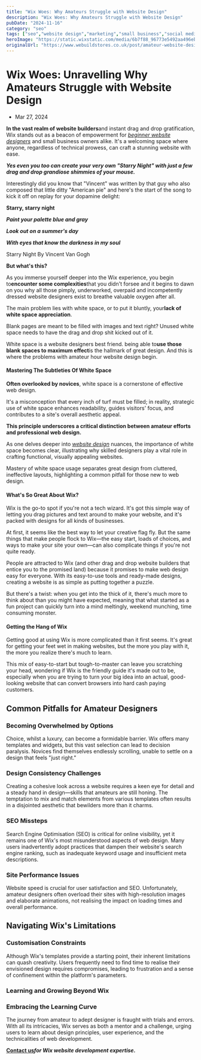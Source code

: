 ```yaml
---
title: "Wix Woes: Why Amateurs Struggle with Website Design"
description: "Wix Woes: Why Amateurs Struggle with Website Design"
pubDate: "2024-11-16"
category: "seo"
tags: ["seo","website design","marketing","small business","social media"]
heroImage: "https://static.wixstatic.com/media/6b7f88_96773e5492aa496eb14c00f65d3d54a3~mv2.jpg/v1/fill/w_740,h_420,al_c,q_90,usm_0.66_1.00_0.01,enc_avif,quality_auto/6b7f88_96773e5492aa496eb14c00f65d3d54a3~mv2.jpg"
originalUrl: "https://www.webuildstores.co.uk/post/amateur-website-design"
---
```


# Wix Woes: Unravelling Why Amateurs Struggle with Website Design

 * Mar 27, 2024

**In the vast realm of website builders**and instant drag and drop gratification, Wix stands out as a beacon of empowerment for [_beginner website designers_](https://www.webuildstores.co.uk/wix-review) and small business owners alike. It's a welcoming space where anyone, regardless of technical prowess, can craft a stunning website with ease.

**_Yes even you too can create your very own "Starry Night" with just a few drag and drop grandiose shimmies of your mouse._**

Interestingly did you know that "Vincent" was written by that guy who also composed that little ditty "American pie" and here's the start of the song to kick it off on replay for your dopamine delight:

**Starry, starry night**

**_Paint your palette blue and gray_**

**_Look out on a summer's day_**

**_With eyes that know the darkness in my soul_**

Starry Night By Vincent Van Gogh

**But what's this?**

As you immerse yourself deeper into the Wix experience, you begin to**encounter some complexities**that you didn't forsee and it begins to dawn on you why all those pimply, underworked, overpaid and incompetently dressed website designers exist to breathe valuable oxygen after all.

The main problem lies with white space, or to put it bluntly, your**lack of white space appreciation**.

Blank pages are meant to be filled with images and text right? Unused white space needs to have the drag and drop shit kicked out of it.

White space is a website designers best friend. being able to**use those blank spaces to maximum effect**is the hallmark of great design. And this is where the problems with amateur hour website design begin.

#### Mastering The Subtleties Of White Space

**Often overlooked by novices**, white space is a cornerstone of effective web design.

It's a misconception that every inch of turf must be filled; in reality, strategic use of white space enhances readability, guides visitors' focus, and contributes to a site's overall aesthetic appeal.

**This principle underscores a critical distinction between amateur efforts and professional web design.**

As one delves deeper into [_website design_](https://www.webuildstores.co.uk/website-design) nuances, the importance of white space becomes clear, illustrating why skilled designers play a vital role in crafting functional, visually appealing websites.

Mastery of white space usage separates great design from cluttered, ineffective layouts, highlighting a common pitfall for those new to web design.

#### What's So Great About Wix?

Wix is the go-to spot if you're not a tech wizard. It's got this simple way of letting you drag pictures and text around to make your website, and it's packed with designs for all kinds of businesses.

At first, it seems like the best way to let your creative flag fly. But the same things that make people flock to Wix—the easy start, loads of choices, and ways to make your site your own—can also complicate things if you're not quite ready.

People are attracted to Wix (and other drag and drop website builders that entice you to the promised land) because it promises to make web design easy for everyone. With its easy-to-use tools and ready-made designs, creating a website is as simple as putting together a puzzle.

But there's a twist: when you get into the thick of it, there's much more to think about than you might have expected, meaning that what started as a fun project can quickly turn into a mind meltingly, weekend munching, time consuming monster.

#### Getting the Hang of Wix

Getting good at using Wix is more complicated than it first seems. It's great for getting your feet wet in making websites, but the more you play with it, the more you realize there's much to learn.

This mix of easy-to-start but tough-to-master can leave you scratching your head, wondering if Wix is the friendly guide it's made out to be, especially when you are trying to turn your big idea into an actual, good-looking website that can convert browsers into hard cash paying customers.

## Common Pitfalls for Amateur Designers

### Becoming Overwhelmed by Options

Choice, whilst a luxury, can become a formidable barrier. Wix offers many templates and widgets, but this vast selection can lead to decision paralysis. Novices find themselves endlessly scrolling, unable to settle on a design that feels "just right."

### Design Consistency Challenges

Creating a cohesive look across a website requires a keen eye for detail and a steady hand in design—skills that amateurs are still honing. The temptation to mix and match elements from various templates often results in a disjointed aesthetic that bewilders more than it charms.

### SEO Missteps

Search Engine Optimisation (SEO) is critical for online visibility, yet it remains one of Wix's most misunderstood aspects of web design. Many users inadvertently adopt practices that dampen their website's search engine ranking, such as inadequate keyword usage and insufficient meta descriptions.

### Site Performance Issues

Website speed is crucial for user satisfaction and SEO. Unfortunately, amateur designers often overload their sites with high-resolution images and elaborate animations, not realising the impact on loading times and overall performance.

## Navigating Wix's Limitations

### Customisation Constraints

Although Wix's templates provide a starting point, their inherent limitations can quash creativity. Users frequently need to find time to realise their envisioned design requires compromises, leading to frustration and a sense of confinement within the platform's parameters.

### Learning and Growing Beyond Wix

### Embracing the Learning Curve

The journey from amateur to adept designer is fraught with trials and errors. With all its intricacies, Wix serves as both a mentor and a challenge, urging users to learn about design principles, user experience, and the technicalities of web development.

[**__Contact us__**](https://www.webuildstores.co.uk/contact)**_for Wix website development expertise._**
